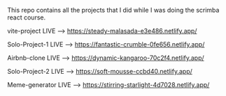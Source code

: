 This repo contains all the projects that I did while I was doing the scrimba react course.

vite-project LIVE --> https://steady-malasada-e3e486.netlify.app/

Solo-Project-1 LIVE --> https://fantastic-crumble-0fe656.netlify.app/

Airbnb-clone LIVE --> https://dynamic-kangaroo-70c2f4.netlify.app/

Solo-Project-2 LIVE --> https://soft-mousse-ccbd40.netlify.app/

Meme-generator LIVE --> https://stirring-starlight-4d7028.netlify.app/